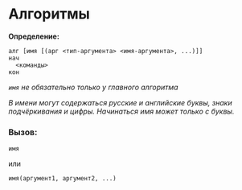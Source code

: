 <h1>Алгоритмы</h1>

<b>Определение:</b>

```kumir
алг [имя [(арг <тип-аргумента> <имя-аргумента>, ...)]]
нач
  <команды>
кон
```

<i><code>имя</code> не обязательно только у главного алгоритма</i><br/>

<i>В имени могут содержаться русские и английские буквы,
знаки подчёркивания и цифры. Начинаться имя может только с буквы.</i>

<h3>Вызов:</h3>

```kumir
имя
```

или

```kumir
имя(аргумент1, аргумент2, ...)
```
